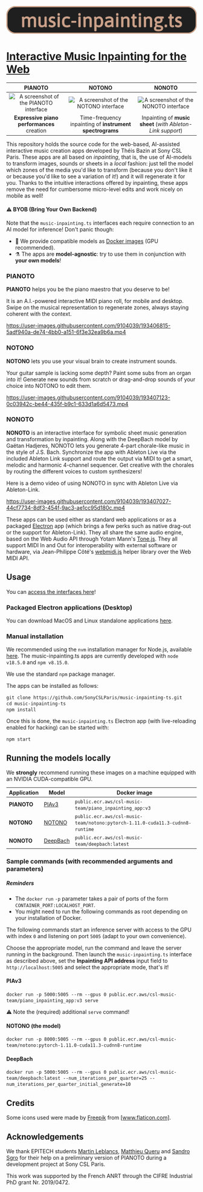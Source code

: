 [![Pianoto-logo](assets/music-inpainting-ts.png)](https://SonyCSLParis.github.io/music-inpainting-ts/)

# [Interactive Music Inpainting for the Web](https://SonyCSLParis.github.io/music-inpainting-ts/)


| PIANOTO | NOTONO | NONOTO |
| :-----: | :----: | :----: |
| <img width="700" alt="A screenshot of the PIANOTO interface" src="https://user-images.githubusercontent.com/9104039/193407898-fa4fe8e7-4b4f-4389-83f8-e1f69892cdf6.png"> | <img width="700" alt="A screenshot of the NOTONO interface" src="https://user-images.githubusercontent.com/9104039/193407225-9aad0d6a-ad73-42f5-a339-85a381575a48.png"> | <img width="700" alt="A screenshot of the NONOTO interface" src="https://user-images.githubusercontent.com/9104039/193407575-3e906ebc-03b9-4ad6-9aac-1ed95a1b65e6.png"> |
|**Expressive piano performances** creation|Time-frequency inpainting of **instrument spectrograms**|Inpainting of **music sheet** (*with Ableton-Link support*)|

This repository holds the source code for the web-based, AI-assisted interactive music creation apps developed by Théis Bazin at Sony CSL Paris.
These apps are all based on *inpainting*, that is, the use of AI-models to transform images, sounds or sheets in a *local* fashion: just tell the model which zones of the media you'd like to transform (because you don't like it or because you'd like to see a variation of it!) and it will regenerate it for you. Thanks to the intuitive interactions offered by inpainting, these apps remove the need for cumbersome micro-level edits and work nicely on mobile as well!

#### :warning: BYOB (Bring Your Own Backend)
Note that the `music-inpainting.ts` interfaces each require connection to an AI model for inference!
Don't panic though:
- :tada: We provide compatible models as [Docker images](#running-the-models-locally) (GPU recommended).
- :alembic: The apps are **model-agnostic**: try to use them in conjunction with **your own models**!

### PIANOTO

**PIANOTO** helps you be the piano maestro that you deserve to be!

It is an A.I.-powered interactive MIDI piano roll, for mobile and desktop. Swipe on the musical representation to regenerate zones, always staying coherent with the context.

https://user-images.githubusercontent.com/9104039/193406815-5adf940a-de74-4bb0-a151-6f3e32ea9b6a.mp4

### NOTONO

**NOTONO** lets you use your visual brain to create instrument sounds.

Your guitar sample is lacking some depth? Paint some subs from an organ into it! Generate new sounds from scratch or drag-and-drop sounds of your choice into NOTONO to edit them.

https://user-images.githubusercontent.com/9104039/193407123-0c03942c-be44-435f-b9c1-633d1a6d5473.mp4

### NONOTO

**NONOTO** is an interactive interface for symbolic sheet music generation and transformation by inpainting.
Along with the DeepBach model by Gaëtan Hadjeres, NONOTO lets you generate 4-part chorale-like music in the style of J.S. Bach. Synchronize the app with Ableton Live via the included Ableton Link support and route the output via MIDI to get a smart, melodic and harmonic 4-channel sequencer. Get creative with the chorales by routing the different voices to custom synthesizers!

Here is a demo video of using NONOTO in sync with Ableton Live via Ableton-Link.

https://user-images.githubusercontent.com/9104039/193407027-44cf7734-8df3-454f-9ac3-ae1cc95d180c.mp4

These apps can be used either as standard web applications or as a packaged [Electron](https://electronjs.org/) app (which brings a few perks such as native drag-out or the support for Ableton-Link).
They all share the same audio engine, based on the Web Audio API through Yotam Mann's [Tone.js](https://github.com/Tonejs/Tone.js/).
They all support MIDI In and Out for interoperability with external software or hardware, via Jean-Philippe Côté's [webmidi.js](https://github.com/djipco/webmidi/) helper library over the Web MIDI API.

## Usage

You can [access the interfaces here](https://SonyCSLParis.github.io/music-inpainting-ts/)!

### Packaged Electron applications (Desktop)

You can download MacOS and Linux standalone applications
[here](https://github.com/SonyCSLParis/NONOTO/releases).

### Manual installation

We recommended using the `nvm` installation manager for Node.js, available
[here](https://github.com/nvm-sh/nvm#installing-and-updating).
The music-inpainting.ts apps are currently developed with `node v18.5.0` and `npm v8.15.0`.

We use the standard `npm` package manager.

The apps can be installed as follows:

```shell
git clone https://github.com/SonyCSLParis/music-inpainting-ts.git
cd music-inpainting-ts
npm install
```

Once this is done, the `music-inpainting.ts` Electron app (with live-reloading enabled for hacking) can be started with:

```shell
npm start
```

## Running the models locally

We **strongly** recommend running these images on a machine equipped with an NVIDIA CUDA-compatible GPU.

|Application|Model|Docker image|
|-----------|----|-----|
|**PIANOTO**|[PIAv3](https://ghadjeres.github.io/piano-inpainting-application/)|`public.ecr.aws/csl-music-team/piano_inpainting_app:v3`|
|**NOTONO**|[NOTONO](https://github.com/SonyCSLParis/interactive-spectrogram-inpainting/)|`public.ecr.aws/csl-music-team/notono:pytorch-1.11.0-cuda11.3-cudnn8-runtime`
|**NONOTO**|[DeepBach](https://github.com/Ghadjeres/DeepBach)|`public.ecr.aws/csl-music-team/deepbach:latest`

### Sample commands (with recommended arguments and parameters)

##### Reminders

* The `docker run` `-p` parameter takes a pair of ports of the form `CONTAINER_PORT:LOCALHOST_PORT`.
* You might need to run the following commands as root depending on your installation of Docker.


The following commands start an inference server with access to the GPU with index `0` and listening on port `5005` (adapt to your own convenience).

Choose the appropriate model, run the command and leave the server running in the background. Then launch the `music-inpainting.ts` interface as described above, set the **Inpainting API address** input field to `http://localhost:5005` and select the appropriate mode, that's it!

#### PIAv3

```shell
docker run -p 5000:5005 --rm --gpus 0 public.ecr.aws/csl-music-team/piano_inpainting_app:v3 serve
```

⚠️ Note the (required) additional `serve` command!

#### NOTONO (the model)

```shell
docker run -p 8000:5005 --rm --gpus 0 public.ecr.aws/csl-music-team/notono:pytorch-1.11.0-cuda11.3-cudnn8-runtime
```

#### DeepBach

```shell
docker run -p 5000:5005 --rm --gpus 0 public.ecr.aws/csl-music-team/deepbach:latest --num_iterations_per_quarter=25 --num_iterations_per_quarter_initial_generate=10
```

## Credits

Some icons used were made by [Freepik](https://www.flaticon.com/authors/freepik) from [www.flaticon.com].

## Acknowledgements

We thank EPITECH students [Martin Leblancs](https://github.com/MartinLeblancs/), [Matthieu Queru](https://github.com/Matthieu33197) and [Sandro Sgro](https://github.com/Aspoing) for their
help on a preliminary version of PIANOTO during a development project at Sony CSL Paris.

This work was supported by the French ANRT through the CIFRE Industrial PhD grant Nr.
2019/0472.
